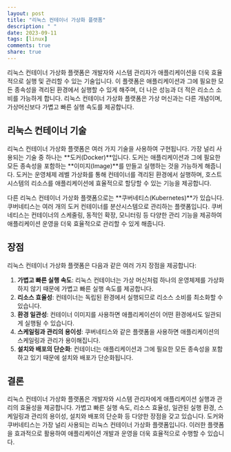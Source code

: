 ```yaml
---
layout: post
title: "리눅스 컨테이너 가상화 플랫폼"
description: " "
date: 2023-09-11
tags: [linux]
comments: true
share: true
---
```


리눅스 컨테이너 가상화 플랫폼은 개발자와 시스템 관리자가 애플리케이션을 더욱 효율적으로 실행 및 관리할 수 있는 기술입니다. 이 플랫폼은 애플리케이션과 그에 필요한 모든 종속성을 격리된 환경에서 실행할 수 있게 해주며, 더 나은 성능과 더 적은 리소스 소비를 가능하게 합니다. 리눅스 컨테이너 가상화 플랫폼은 가상 머신과는 다른 개념이며, 가상머신보다 가볍고 빠른 실행 속도를 제공합니다.

## 리눅스 컨테이너 기술

리눅스 컨테이너 가상화 플랫폼은 여러 가지 기술을 사용하여 구현됩니다. 가장 널리 사용되는 기술 중 하나는 **도커(Docker)**입니다. 도커는 애플리케이션과 그에 필요한 모든 종속성을 포함하는 **이미지(Image)**를 만들고 실행하는 것을 가능하게 해줍니다. 도커는 운영체제 레벨 가상화를 통해 컨테이너를 격리된 환경에서 실행하며, 호스트 시스템의 리소스를 애플리케이션에 효율적으로 할당할 수 있는 기능을 제공합니다.

다른 리눅스 컨테이너 가상화 플랫폼으로는 **쿠버네티스(Kubernetes)**가 있습니다. 쿠버네티스는 여러 개의 도커 컨테이너를 분산시스템으로 관리하는 플랫폼입니다. 쿠버네티스는 컨테이너의 스케줄링, 동적인 확장, 모니터링 등 다양한 관리 기능을 제공하여 애플리케이션 운영을 더욱 효율적으로 관리할 수 있게 해줍니다.

## 장점

리눅스 컨테이너 가상화 플랫폼은 다음과 같은 여러 가지 장점을 제공합니다:

1. **가볍고 빠른 실행 속도**: 리눅스 컨테이너는 가상 머신처럼 하나의 운영체제를 가상화하지 않기 때문에 가볍고 빠른 실행 속도를 제공합니다.
2. **리소스 효율성**: 컨테이너는 독립된 환경에서 실행되므로 리소스 소비를 최소화할 수 있습니다.
3. **환경 일관성**: 컨테이너 이미지를 사용하면 애플리케이션이 어떤 환경에서도 일관되게 실행될 수 있습니다.
4. **스케일링과 관리의 용이성**: 쿠버네티스와 같은 플랫폼을 사용하면 애플리케이션의 스케일링과 관리가 용이해집니다.
5. **설치와 배포의 단순화**: 컨테이너는 애플리케이션과 그에 필요한 모든 종속성을 포함하고 있기 때문에 설치와 배포가 단순화됩니다.

## 결론

리눅스 컨테이너 가상화 플랫폼은 개발자와 시스템 관리자에게 애플리케이션 실행과 관리의 효율성을 제공합니다. 가볍고 빠른 실행 속도, 리소스 효율성, 일관된 실행 환경, 스케일링과 관리의 용이성, 설치와 배포의 단순화 등 다양한 장점을 갖고 있습니다. 도커와 쿠버네티스는 가장 널리 사용되는 리눅스 컨테이너 가상화 플랫폼입니다. 이러한 플랫폼을 효과적으로 활용하여 애플리케이션 개발과 운영을 더욱 효율적으로 수행할 수 있습니다.